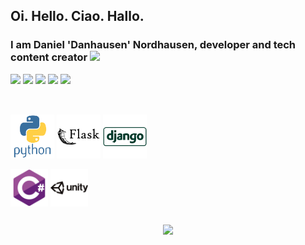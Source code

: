 ## Oi. Hello. Ciao. Hallo. 
### I am Daniel '**Danhausen**' Nordhausen, developer and tech content creator <img src="https://media.giphy.com/media/hvRJCLFzcasrR4ia7z/giphy.gif" width="25px">

<div> 
  <a href="https://www.youtube.com/channel/UCa0RO4lMRS4rE7Sd8qYXlqw" target="_blank"><img src="https://img.shields.io/badge/YouTube-FF0000?style=for-the-badge&logo=youtube&logoColor=white" target="_blank"></a>
  <a href="https://www.instagram.com/dan.hausen/" target="_blank"><img src="https://img.shields.io/badge/-Instagram-%23E4405F?style=for-the-badge&logo=instagram&logoColor=white" target="_blank"></a>
  <a href="https://twitter.com/Danhausen1" target="_blank"><img src="https://img.shields.io/badge/Twitter-1DA1F2?style=for-the-badge&logo=twitter&logoColor=white target="_blank"></a>
  <a href="https://www.linkedin.com/in/danielnordhausen/" target="_blank"><img src="https://img.shields.io/badge/LinkedIn-0077B5?style=for-the-badge&logo=linkedin&logoColor=white" target="_blank"></a>
  <a href = "mailto:danhausen@vivaldi.net"><img src="https://img.shields.io/badge/-Email-%23333?style=for-the-badge&logo=email&logoColor=white" target="_blank"></a>
</div>

##

<div style="display: inline_block"><br>
  <img align="center" alt="Danhausen-Python" height="70" width="70" src="https://github.com/devicons/devicon/blob/master/icons/python/python-original-wordmark.svg">
  <img align="center" alt="Danhausen-Flask" height="70" width="70" src="https://github.com/devicons/devicon/blob/master/icons/flask/flask-original-wordmark.svg">
  <img align="center" alt="Danhausen-Django" height="70" width="70" src="https://github.com/devicons/devicon/blob/master/icons/django/django-line.svg">
  <br><br>
  <img align="center" alt="Danhausen-Csharp" height="60" width="60" src="https://github.com/devicons/devicon/blob/master/icons/csharp/csharp-original.svg">
  <img align="center" alt="Danhausen-Unity" height="60" width="60" src="https://github.com/devicons/devicon/blob/master/icons/unity/unity-original-wordmark.svg"> 
</div>

##

<div align="center">
  <a href="https://github.com/danhausen">
  <img height="180em" src="https://github-readme-stats.vercel.app/api?username=danhausen&show_icons=true&theme=dracula&include_all_commits=true&count_private=true"/>
</div>
